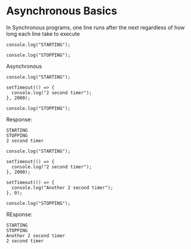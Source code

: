 # Asynchronous Basics

In Synchronous programs, one line runs after the next regardless of how long each line take to execute

```
console.log("STARTING");

console.log("STOPPING");

```

Asynchronous

```
console.log("STARTING");

setTimeout(() => {
  console.log("2 second timer");
}, 2000);

console.log("STOPPING");
```

Response:

```
STARTING
STOPPING
2 second timer
```


```
console.log("STARTING");

setTimeout(() => {
  console.log("2 second timer");
}, 2000);

setTimeout(() => {
  console.log("Another 2 second timer");
}, 0);

console.log("STOPPING");

```

REsponse:

```
STARTING
STOPPING
Another 2 second timer
2 second timer
```
